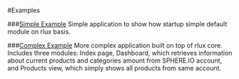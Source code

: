 #Examples

###[Simple Example](https://github.com/stremlenye/rlux-mod/tree/master/examples/simple)
Simple application to show how startup simple default module on rlux basis.

###[Complex Example](https://github.com/stremlenye/rlux-mod/tree/master/examples/complex)
More complex application built on top of rlux core.
Includes three modules: Index page, Dashboard, which retrieves information about current products and categories  amount from SPHERE.IO account, and Products view, which simply shows all products from same account. 
